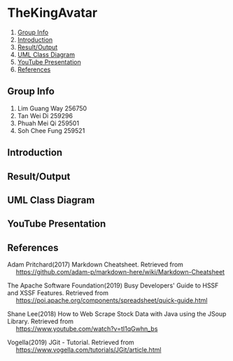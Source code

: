 # TheKingAvatar
1. [Group Info](#group-info)
1. [Introduction](#introduction)
1. [Result/Output](#resultoutput)
1. [UML Class Diagram](#uml-class-diagram)
1. [YouTube Presentation](#youtube-presentation)
1. [References](#references)

## Group Info  
1. Lim Guang Way 256750
1. Tan Wei Di 259296
1. Phuah Mei Qi 259501
1. Soh Chee Fung 259521

## Introduction  

## Result/Output  

## UML Class Diagram  

## YouTube Presentation 

## References  
Adam Pritchard(2017) Markdown Cheatsheet. Retrieved from   
&nbsp;&nbsp;&nbsp;&nbsp; https://github.com/adam-p/markdown-here/wiki/Markdown-Cheatsheet

The Apache Software Foundation(2019) Busy Developers' Guide to HSSF and XSSF Features. Retrieved from   
&nbsp;&nbsp;&nbsp;&nbsp; https://poi.apache.org/components/spreadsheet/quick-guide.html

Shane Lee(2018) How to Web Scrape Stock Data with Java using the JSoup Library. Retrieved from   
&nbsp;&nbsp;&nbsp;&nbsp; https://www.youtube.com/watch?v=tI1qGwhn_bs

Vogella(2019) JGit - Tutorial. Retrieved from    
&nbsp;&nbsp;&nbsp;&nbsp; https://www.vogella.com/tutorials/JGit/article.html